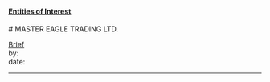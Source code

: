#### [Entities of Interest](/list.html)
<link rel="stylesheet" type="text/css" href="../../assets/style.css">
# MASTER EAGLE TRADING LTD.

[comment]: <> (Add/Remove information below as you want)
[comment]: <> (Markdown cheatsheet: https://github.com/adam-p/markdown-here/wiki/Markdown-Cheatsheet)
[Brief](Brief.md)  
by:  
date:  

---
[comment]: <> (Add your content here)